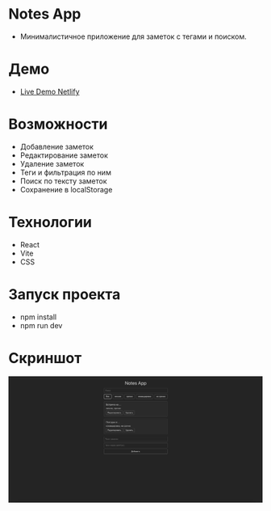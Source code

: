 # Notes App
- Минималистичное приложение для заметок с тегами и поиском.  

# Демо
- [Live Demo Netlify](https://uniqxxvii-notesapp.netlify.app/)

# Возможности
- Добавление заметок
- Редактирование заметок
- Удаление заметок
- Теги и фильтрация по ним
- Поиск по тексту заметок
- Сохранение в localStorage

# Технологии
- React 
- Vite
- CSS

# Запуск проекта
- npm install
- npm run dev

# Скриншот
![Notes App Screenshot](./public/screenshot.png)